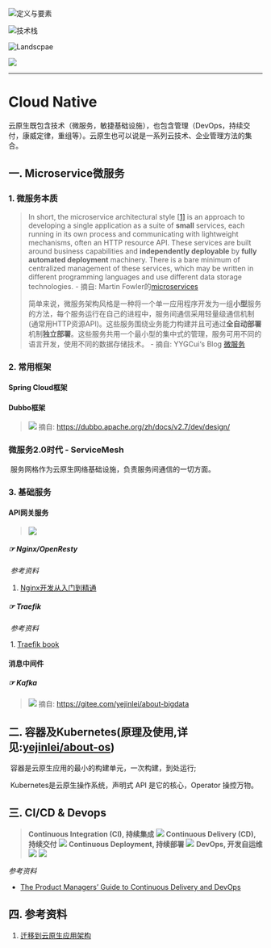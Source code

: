 ![定义与要素](doc/concept_and_elements.png)

![技术栈](doc/stack.png)

![Landscpae](doc/landscape.png)

![](doc/all.jpg)

---

# Cloud Native

​		云原生既包含技术（微服务，敏捷基础设施），也包含管理（DevOps，持续交付，康威定律，重组等）。云原生也可以说是一系列云技术、企业管理方法的集合。

## 一. Microservice微服务

### 1. 微服务本质

> In short, the microservice architectural style [[1\]](https://martinfowler.com/articles/microservices.html#footnote-etymology) is an approach to developing a single application as a suite of **small** services, each running in its own process and communicating with lightweight mechanisms, often an HTTP resource API. These services are built around business capabilities and **independently deployable** by **fully automated deployment** machinery. There is a bare minimum of centralized management of these services, which may be written in different programming languages and use different data storage technologies.                                                                                                        -   摘自: Martin Fowler的[microservices](http://martinfowler.com/articles/microservices.html)
>
> 
>
> 简单来说，微服务架构风格是一种将一个单一应用程序开发为一组**小型**服务的方法，每个服务运行在自己的进程中，服务间通信采用轻量级通信机制(通常用HTTP资源API)。这些服务围绕业务能力构建并且可通过**全自动部署**机制**独立部署**。这些服务共用一个最小型的集中式的管理，服务可用不同的语言开发，使用不同的数据存储技术。                  - 摘自: YYGCui‘s Blog [微服务]([http://blog.cuicc.com/blog/2015/07/22/microservices/#%E8%BF%9B%E5%8C%96%E5%BC%8F%E8%AE%BE%E8%AE%A1](http://blog.cuicc.com/blog/2015/07/22/microservices/#进化式设计))


### 2. 常用框架

#### Spring Cloud框架
> 
> 

#### Dubbo框架

> ![](microservice/dubbo-framework.jpg)
> 摘自: https://dubbo.apache.org/zh/docs/v2.7/dev/design/
> 

### 微服务2.0时代 - ServiceMesh

​		服务网格作为云原生网络基础设施，负责服务间通信的一切方面。


### 3. 基础服务
#### API网关服务

> ![](microservice/有关Nginx_OpenResty.png)

##### ☞ Nginx/OpenResty

​	*参考资料*

1. [Nginx开发从入门到精通](http://tengine.taobao.org/book/index.html)

##### ☞ Traefik

​	*参考资料*

​	1. [Traefik book](https://www.qikqiak.com/traefik-book/getting-started/quick-start/)

#### 消息中间件
##### ☞ Kafka

> ![](https://gitee.com/yejinlei/about-bigdata/raw/master/%E6%9C%89%E5%85%B3Kafka.png)
> 摘自: https://gitee.com/yejinlei/about-bigdata

## 二. 容器及Kubernetes(原理及使用,详见:[yejinlei/about-os](https://gitee.com/yejinlei/about-os/))

​		容器是云原生应用的最小的构建单元，一次构建，到处运行;

​		Kubernetes是云原生操作系统，声明式 API 是它的核心，Operator 操控万物。

## 三. CI/CD & Devops

> **Continuous Integration (CI), 持续集成**
> ![](devops/ci.png)
> **Continuous Delivery (CD), 持续交付**
> ![](devops/cd.png)
> **Continuous Deployment, 持续部署**
> ![](devops/cdeployment.png)
> **DevOps, 开发自运维**
> ![](devops/devops_old.png)
> ![](devops/devops_new.png)

*参考资料*

- [The Product Managers’ Guide to Continuous Delivery and DevOps](https://www.mindtheproduct.com/what-the-hell-are-ci-cd-and-devops-a-cheatsheet-for-the-rest-of-us/)

## 四. 参考资料
1. [迁移到云原生应用架构](https://jimmysong.io/migrating-to-cloud-native-application-architectures/)